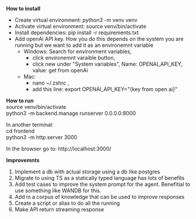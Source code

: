 **How to install**<br>
- Create virtual environment: python3 -m venv venv
- Activate virtual environment: source venv/bin/activate 
- Install dependencies: pip install -r requirements.txt
- Add openAi API key. How you do this depends on the system you are running but we want to add it as an environemnt variable
  - Windows: Search for environment variables,
    - click environemnt varaible button,
    - click new under "System variables", Name: OPENAI_API_KEY, value: get from openAi <br>
  - Mac:
    - nano ~/.zshrc ,
    - add this line: export OPENAI_API_KEY="{key from open ai}" <br>

**How to run**<br>
source venv/bin/activate <br>
python3 -m backend.manage runserver 0.0.0.0:8000 <br>

In another terminal: <br>
cd frontend <br>
python3 -m http.server 3000 <br>

In the browser go to: http://localhost:3000/ <br>


**Improvemnts**
1. Implement a db with actual storage using a db like postgres 
2. Migrate to using TS as a statically typed language has lots of benefits
3. Add test cases to improve the system prompt for the agent. Benefitial to use something like WANDB for this.
4. Add in a corpus of knowledge that can be used to improve responses
5. Create a script or alias to do all the running
6. Make API return streaming response
